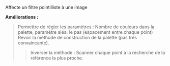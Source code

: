 Affecte un filtre pointilliste à une image

**Améliorations :**  
>Permettre de régler les paramètres : Nombre de couleurs dans la palette, paramètre aléa, le pas (espacement entre chaque point)  
>Revoir la méthode de construction de la palette (pas très convaincante).  
>>Inverser la méthode : Scanner chaque point à la recherche de la référence la plus proche.  
